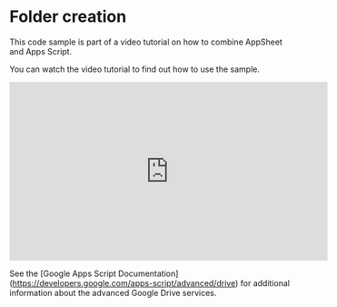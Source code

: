 # Folder creation

This code sample is part of a video tutorial on how to combine AppSheet and Apps Script.

You can watch the video tutorial to find out how to use the sample.

<p align="center">
<iframe width="560" height="315" src="https://www.youtube.com/embed/Utl57R7I2Cs" title="YouTube video player" frameborder="0" allow="accelerometer; autoplay; clipboard-write; encrypted-media; gyroscope; picture-in-picture" allowfullscreen></iframe>
</p>

See the [Google Apps Script Documentation] (https://developers.google.com/apps-script/advanced/drive) for additional information about the advanced Google Drive services.